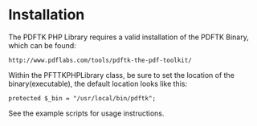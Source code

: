 Installation
============
The PDFTK PHP Library requires a valid installation of the PDFTK Binary, which can be found:

	http://www.pdflabs.com/tools/pdftk-the-pdf-toolkit/
	
Within the PFTTKPHPLibrary class, be sure to set the location of the binary(executable), the default 
location looks like this:
	
	protected $_bin = "/usr/local/bin/pdftk";
	
See the example scripts for usage instructions.